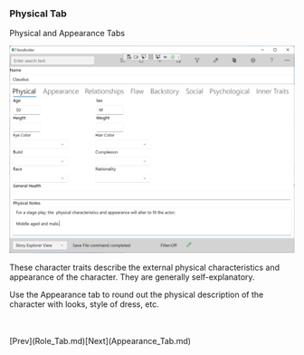 ### Physical Tab ###
Physical and Appearance Tabs <br/>

![](Clipboard-Image-2.png)


These character traits describe the external physical characteristics and appearance of the character.  They are generally self-explanatory. <br/>

Use the Appearance tab to round out the physical description of the character with looks, style of dress, etc. <br/>


 <br/>
 <br/>
[Prev](Role_Tab.md)[Next](Appearance_Tab.md) <br/>
